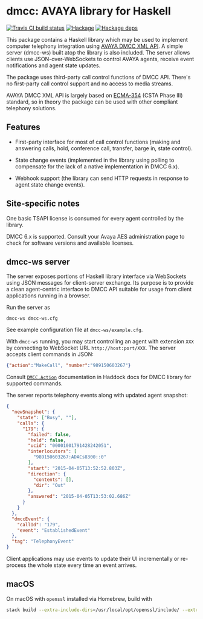 # dmcc: AVAYA library for Haskell

[![Travis CI build status](https://travis-ci.org/f-me/dmcc.svg)](https://travis-ci.org/f-me/dmcc)
[![Hackage](https://img.shields.io/hackage/v/dmcc.svg?colorB=5e5184&style=flat)](https://hackage.haskell.org/package/dmcc)
[![Hackage deps](https://img.shields.io/hackage-deps/v/dmcc.svg)](http://packdeps.haskellers.com/feed?needle=dmcc)

This package contains a Haskell library which may be used to implement
computer telephony integration using [AVAYA DMCC XML API][dmcc-api]. A
simple server (dmcc-ws) built atop the library is also included. The
server allows clients use JSON-over-WebSockets to control AVAYA
agents, receive event notifications and agent state updates.

The package uses third-party call control functions of DMCC API.
There's no first-party call control support and no access to media
streams.

AVAYA DMCC XML API is largely based on [ECMA-354][] (CSTA Phase III)
standard, so in theory the package can be used with other compliant
telephony solutions.

## Features

- First-party interface for most of call control functions (making and
  answering calls, hold, conference call, transfer, barge in, state
  control).

- State change events (implemented in the library using polling to
  compensate for the lack of a native implementation in DMCC 6.x).

- Webhook support (the library can send HTTP requests in response to
  agent state change events).

## Site-specific notes

One basic TSAPI license is consumed for every agent controlled by
the library.

DMCC 6.x is supported. Consult your Avaya AES administration page to
check for software versions and available licenses.

## dmcc-ws server

The server exposes portions of Haskell library interface via
WebSockets using JSON messages for client-server exchange. Its purpose
is to provide a clean agent-centric interface to DMCC API suitable for
usage from client applications running in a browser.

Run the server as

```
dmcc-ws dmcc-ws.cfg
```

See example configuration file at `dmcc-ws/example.cfg`.

With `dmcc-ws` running, you may start controlling an agent with
extension `XXX` by connecting to WebSocket URL `http://host:port/XXX`.
The server accepts client commands in JSON:

```json
{"action":"MakeCall", "number":"989150603267"}
```

Consult [`DMCC.Action`][dmcc-actions] documentation in Haddock docs for DMCC library
for supported commands.

The server reports telephony events along with updated agent snapshot:

```json
{
  "newSnapshot": {
    "state": ["Busy", ""],
    "calls": {
      "179": {
        "failed": false,
        "held": false,
        "ucid": "00001001791428242051",
        "interlocutors": [
          "989150603267:ADACs8300::0"
        ],
        "start": "2015-04-05T13:52:52.803Z",
        "direction": {
          "contents": [],
          "dir": "Out"
        },
        "answered": "2015-04-05T13:53:02.686Z"
      }
    }
  },
  "dmccEvent": {
    "callId": "179",
    "event": "EstablishedEvent"
  },
  "tag": "TelephonyEvent"
}
```

Client applications may use events to update their UI incrementally or
re-process the whole state every time an event arrives.

## macOS

On macOS with `openssl` installed via Homebrew, build with

```bash
stack build --extra-include-dirs=/usr/local/opt/openssl/include/ --extra-lib-dirs=/usr/local/opt/openssl/lib/
```

[dmcc-api]: https://www.devconnectprogram.com/site/global/products_resources/avaya_aura_application_enablement_services/interfaces/dmcc/overview/index.gsp

[ecma-354]: http://www.ecma-international.org/publications/standards/Ecma-354.htm

[dmcc-actions]: https://hackage.haskell.org/package/dmcc/docs/DMCC-Agent.html#t:Action
